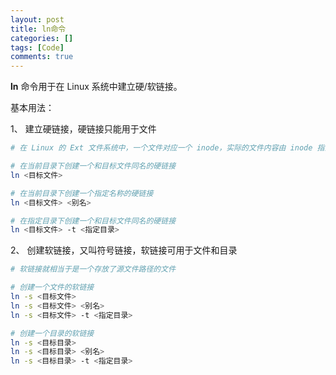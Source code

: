 ```yaml
---
layout: post
title: ln命令
categories: []
tags: [Code]
comments: true
---
```


**ln** 命令用于在 Linux 系统中建立硬/软链接。

基本用法：

1、 建立硬链接，硬链接只能用于文件
```bash
# 在 Linux 的 Ext 文件系统中，一个文件对应一个 inode，实际的文件内容由 inode 指向的 block 保存。硬链接和原来的文件名都是指向这个 inode 的索引，两者是同一级别。

# 在当前目录下创建一个和目标文件同名的硬链接
ln <目标文件>

# 在当前目录下创建一个指定名称的硬链接
ln <目标文件> <别名>

# 在指定目录下创建一个和目标文件同名的硬链接
ln <目标文件> -t <指定目录>
```

2、 创建软链接，又叫符号链接，软链接可用于文件和目录

```bash
# 软链接就相当于是一个存放了源文件路径的文件

# 创建一个文件的软链接
ln -s <目标文件>
ln -s <目标文件> <别名>
ln -s <目标文件> -t <指定目录>

# 创建一个目录的软链接
ln -s <目标目录>
ln -s <目标目录> <别名>
ln -s <目标目录> -t <指定目录>
```

